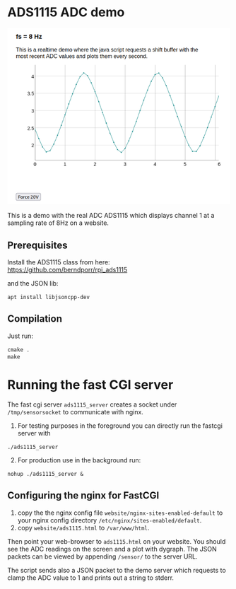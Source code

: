 # ADS1115 ADC demo

![alt tag](screenshot.png)

This is a demo with the real ADC ADS1115 which displays
channel 1 at a sampling rate of 8Hz on a website.

## Prerequisites

Install the ADS1115 class from here:
https://github.com/berndporr/rpi_ads1115

and the JSON lib:
```
apt install libjsoncpp-dev
```

## Compilation

Just run:
```
cmake .
make
```

# Running the fast CGI server
The fast cgi server `ads1115_server` creates a socket under
`/tmp/sensorsocket` to communicate with nginx.

 1. For testing purposes in the foreground you can directly run the fastcgi server with
 ```
 ./ads1115_server
 ```

 2. For production use in the background run:
 ```
 nohup ./ads1115_server &
 ```

## Configuring the nginx for FastCGI

 1. copy the the nginx config file `website/nginx-sites-enabled-default` to your
    nginx config directory `/etc/nginx/sites-enabled/default`.
 2. copy `website/ads1115.html` to `/var/www/html`.
 
Then point your web-browser to `ads1115.html` on your website.
You should see the ADC readings on the screen and a plot with dygraph.
The JSON packets can be viewed by appending `/sensor/` to the server URL.

The script sends also a JSON packet to the demo server which
requests to clamp the ADC value to 1 and prints out a string
to stderr.

